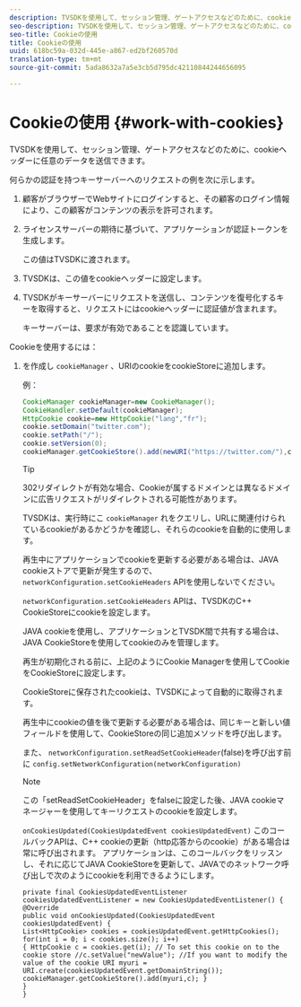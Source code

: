 ```yaml
---
description: TVSDKを使用して、セッション管理、ゲートアクセスなどのために、cookieヘッダーに任意のデータを送信できます。
seo-description: TVSDKを使用して、セッション管理、ゲートアクセスなどのために、cookieヘッダーに任意のデータを送信できます。
seo-title: Cookieの使用
title: Cookieの使用
uuid: 618bc59a-032d-445e-a867-ed2bf260570d
translation-type: tm+mt
source-git-commit: 5ada8632a7a5e3cb5d795dc42110844244656095

---
```



# Cookieの使用 {#work-with-cookies}

TVSDKを使用して、セッション管理、ゲートアクセスなどのために、cookieヘッダーに任意のデータを送信できます。

何らかの認証を持つキーサーバーへのリクエストの例を次に示します。

1. 顧客がブラウザーでWebサイトにログインすると、その顧客のログイン情報により、この顧客がコンテンツの表示を許可されます。
1. ライセンスサーバーの期待に基づいて、アプリケーションが認証トークンを生成します。

   この値はTVSDKに渡されます。
1. TVSDKは、この値をcookieヘッダーに設定します。
1. TVSDKがキーサーバーにリクエストを送信し、コンテンツを復号化するキーを取得すると、リクエストにはcookieヘッダーに認証値が含まれます。

   キーサーバーは、要求が有効であることを認識しています。

Cookieを使用するには：

1. を作成し `cookieManager` 、URIのcookieをcookieStoreに追加します。

   例：

   ```java
   CookieManager cookieManager=new CookieManager(); 
   CookieHandler.setDefault(cookieManager);  
   HttpCookie cookie=new HttpCookie("lang","fr"); 
   cookie.setDomain("twitter.com");  
   cookie.setPath("/"); 
   cookie.setVersion(0); 
   cookieManager.getCookieStore().add(newURI("https://twitter.com/"),cookie);
   ```

   >[!TIP]
   >
   >302リダイレクトが有効な場合、Cookieが属するドメインとは異なるドメインに広告リクエストがリダイレクトされる可能性があります。

   TVSDKは、実行時にこ `cookieManager` れをクエリし、URLに関連付けられているcookieがあるかどうかを確認し、それらのcookieを自動的に使用します。

   再生中にアプリケーションでcookieを更新する必要がある場合は、JAVA cookieストアで更新が発生するので、 `networkConfiguration.setCookieHeaders` APIを使用しないでください。

   `networkConfiguration.setCookieHeaders` APIは、TVSDKのC++ CookieStoreにcookieを設定します。

   JAVA cookieを使用し、アプリケーションとTVSDK間で共有する場合は、JAVA CookieStoreを使用してcookieのみを管理します。

   再生が初期化される前に、上記のようにCookie Managerを使用してCookieをCookieStoreに設定します。

   CookieStoreに保存されたcookieは、TVSDKによって自動的に取得されます。

   再生中にcookieの値を後で更新する必要がある場合は、同じキーと新しい値フィールドを使用して、CookieStoreの同じ追加メソッドを呼び出します。

   また、
   `networkConfiguration.setReadSetCookieHeader`(false)を呼び出す前に
   `config.setNetworkConfiguration(networkConfiguration)`

   >[!NOTE]
   >
   >この「setReadSetCookieHeader」をfalseに設定した後、JAVA cookieマネージャーを使用してキーリクエストのcookieを設定します。

   `onCookiesUpdated(CookiesUpdatedEvent cookiesUpdatedEvent)`
このコールバックAPIは、C++ cookieの更新（http応答からのcookie）がある場合は常に呼び出されます。 アプリケーションは、このコールバックをリッスンし、それに応じてJAVA CookieStoreを更新して、JAVAでのネットワーク呼び出しで次のようにcookieを利用できるようにします。

   ```
   private final CookiesUpdatedEventListener cookiesUpdatedEventListener = new CookiesUpdatedEventListener() {
   @Override
   public void onCookiesUpdated(CookiesUpdatedEvent cookiesUpdatedEvent) {
   List<HttpCookie> cookies = cookiesUpdatedEvent.getHttpCookies();
   for(int i = 0; i < cookies.size(); i++)
   { HttpCookie c = cookies.get(i); // To set this cookie on to the cookie store //c.setValue("newValue"); //If you want to modify the value of the cookie URI myuri = URI.create(cookiesUpdatedEvent.getDomainString()); cookieManager.getCookieStore().add(myuri,c); }
   }
   }
   ```
